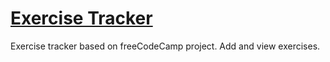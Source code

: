 # [Exercise Tracker](https://www.freecodecamp.org/learn/apis-and-microservices/apis-and-microservices-projects/exercise-tracker)

Exercise tracker based on freeCodeCamp project. Add and view exercises.
